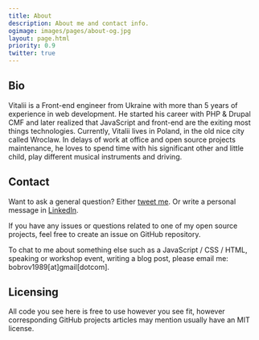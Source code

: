 ```yaml
---
title: About
description: About me and contact info.
ogimage: images/pages/about-og.jpg
layout: page.html
priority: 0.9
twitter: true
---
```

## Bio

Vitalii is a Front-end engineer from Ukraine with more than 5 years of experience in web development. He started his career with PHP & Drupal CMF and later realized that JavaScript and front-end are the exiting most things technologies. Currently, Vitalii lives in Poland, in the old nice city called Wroclaw. In delays of work at office and open source projects maintenance, he loves to spend time with his significant other and little child, play different musical instruments and driving.

## Contact

Want to ask a general question? Either [tweet me](https://twitter.com/bobrov1989). Or write a personal message in [LinkedIn](https://www.linkedin.com/in/vitaliybobrov).

If you have any issues or questions related to one of my open source projects, feel free to create an issue on GitHub repository.

To chat to me about something else such as a JavaScript / CSS / HTML, speaking or workshop event, writing a blog post, please email me: bobrov1989[at]gmail[dotcom].

## Licensing

All code you see here is free to use however you see fit, however corresponding GitHub projects articles may mention usually have an MIT license.
